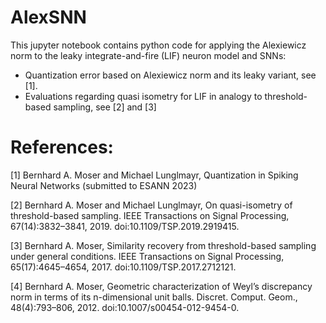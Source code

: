 # AlexSNN
This jupyter notebook contains python code for applying the Alexiewicz norm to the leaky integrate-and-fire (LIF) neuron model and SNNs:
* Quantization error based on Alexiewicz norm and its leaky variant, see [1].
* Evaluations regarding quasi isometry for LIF in analogy to threshold-based sampling, see [2] and [3]

# References:
[1] Bernhard A. Moser and Michael Lunglmayr, Quantization in Spiking Neural Networks (submitted to ESANN 2023)

[2] Bernhard A. Moser and Michael Lunglmayr, On quasi-isometry of threshold-based sampling. IEEE Transactions on Signal Processing, 67(14):3832–3841, 2019. doi:10.1109/TSP.2019.2919415. 

[3] Bernhard A. Moser, Similarity recovery from threshold-based sampling under general conditions. IEEE Transactions on Signal Processing, 65(17):4645–4654, 2017. doi:10.1109/TSP.2017.2712121.

[4] Bernhard A. Moser, Geometric characterization of Weyl’s discrepancy norm in terms of its n-dimensional unit balls. Discret. Comput. Geom., 48(4):793–806, 2012. doi:10.1007/s00454-012-9454-0. 
